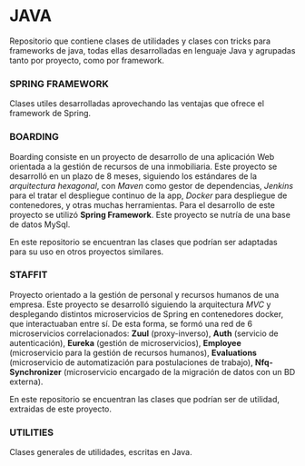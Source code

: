 # **JAVA**

Repositorio que contiene clases de utilidades y clases con tricks para frameworks de java, todas ellas desarrolladas en lenguaje Java y agrupadas tanto por proyecto, como por framework.



### **SPRING FRAMEWORK**

Clases utiles desarrolladas aprovechando las ventajas que ofrece el framework de Spring.

### **BOARDING**

Boarding consiste en un proyecto de desarrollo de una aplicación Web orientada a la gestión de recursos de una inmobiliaria. 
Este proyecto se desarrolló en un plazo de 8 meses, siguiendo los estándares de la *arquitectura hexagonal*, con *Maven* como gestor de dependencias, *Jenkins* para el tratar el despliegue continuo de la app, *Docker* para despliegue de contenedores, y otras muchas herramientas. 
Para el desarrollo de este proyecto se utilizó **Spring Framework**.
Este proyecto se nutría de una base de datos MySql.

En este repositorio se encuentran las clases que podrían ser adaptadas para su uso en otros proyectos similares.

### **STAFFIT**

Proyecto orientado a la gestión de personal y recursos humanos de una empresa.
Este proyecto se desarrolló siguiendo la arquitectura *MVC* y desplegando distintos microservicios de Spring en contenedores docker, que interactuaban entre sí.
De esta forma, se formó una red de 6 microservicios correlacionados: **Zuul** (proxy-inverso), **Auth** (servicio de autenticación), **Eureka** (gestión de microservicios), **Employee** (microservicio para la gestión de recursos humanos), **Evaluations** (microservicio de automatización para postulaciones de trabajo), **Nfq-Synchronizer** (microservicio encargado de la migración de datos con un BD externa).

En este repositorio se encuentran las clases que podrían ser de utilidad, extraidas de este proyecto.

### **UTILITIES**

Clases generales de utilidades, escritas en Java.
